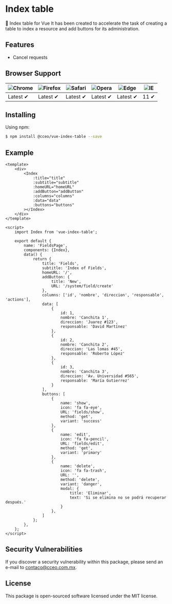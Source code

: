 # Index table

📄 Index table for Vue It has been created to accelerate the task of creating a table to index a resource and add 
buttons for its administration.

## Features

- Cancel requests

## Browser Support

![Chrome](https://raw.github.com/alrra/browser-logos/master/src/chrome/chrome_48x48.png) | ![Firefox](https://raw.github.com/alrra/browser-logos/master/src/firefox/firefox_48x48.png) | ![Safari](https://raw.github.com/alrra/browser-logos/master/src/safari/safari_48x48.png) | ![Opera](https://raw.github.com/alrra/browser-logos/master/src/opera/opera_48x48.png) | ![Edge](https://raw.github.com/alrra/browser-logos/master/src/edge/edge_48x48.png) | ![IE](https://raw.github.com/alrra/browser-logos/master/src/archive/internet-explorer_9-11/internet-explorer_9-11_48x48.png) |
--- | --- | --- | --- | --- | --- |
Latest ✔ | Latest ✔ | Latest ✔ | Latest ✔ | Latest ✔ | 11 ✔ |

## Installing

Using npm:

```bash
$ npm install @cceo/vue-index-table --save
```

## Example


```vue
<template>
    <div>
        <Index
            :title="title"
            :subtitle="subtitle"
            :homeURL="homeURL"
            :addButton="addButton"
            :columns="columns"
            :data="data"
            :buttons="buttons"
        ></Index>
    </div>
</template>

<script>
    import Index from 'vue-index-table';

    export default {
        name: 'FieldsPage',
        components: {Index},
        data() {
            return {
                title: 'Fields',
                subtitle: 'Index of Fields',
                homeURL: '/',
                addButton: {
                    title: 'New',
                    URL: '/system/field/create'
                },
                columns: ['id', 'nombre', 'direccion', 'responsable', 'actions'],
                data: [
                    {
                        id: 1,
                        nombre: 'Canchita 1',
                        direccion: 'Juarez #123',
                        responsable: 'David Martínez'
                    },
                    {
                        id: 2,
                        nombre: 'Canchita 2',
                        direccion: 'Las lomas #45',
                        responsable: 'Roberto López'
                    },
                    {
                        id: 3,
                        nombre: 'Canchita 3',
                        direccion: 'Av. Universidad #565',
                        responsable: 'María Gutierrez'
                    }
                ],
                buttons: [
                    {
                        name: 'show',
                        icon: 'fa fa-eye',
                        URL: 'fields/show',
                        method: 'get',
                        variant: 'success'
                    },
                    {
                        name: 'edit',
                        icon: 'fa fa-pencil',
                        URL: 'fields/edit',
                        method: 'get',
                        variant: 'primary'
                    },
                    {
                        name: 'delete',
                        icon: 'fa fa-trash',
                        URL: '',
                        method: 'delete',
                        variant: 'danger',
                        modal: {
                            title: 'Eliminar',
                            text: 'Si se elimina no se podrá recuperar después.'
                        }
                    },
                ]
            };
        },
    };
</script>
```

## Security Vulnerabilities

If you discover a security vulnerability within this package, please send an e-mail to contaco@cceo.com.mx.

## License

This package is open-sourced software licensed under the MIT license.
